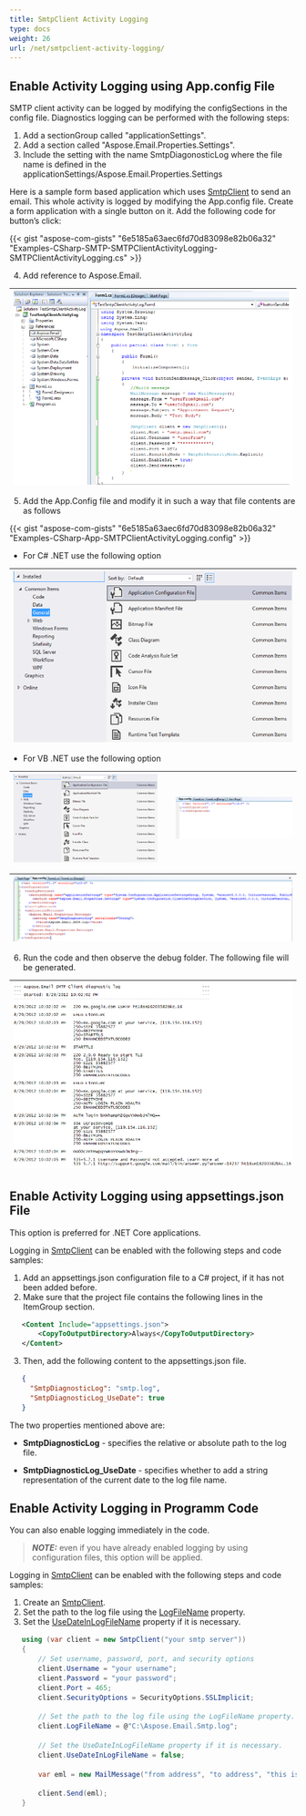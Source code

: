 ```yaml
---
title: SmtpClient Activity Logging
type: docs
weight: 26
url: /net/smtpclient-activity-logging/
---
```



## **Enable Activity Logging using App.config File**

SMTP client activity can be logged by modifying the configSections in the config file. Diagnostics logging can be performed with the following steps:

1. Add a sectionGroup called "applicationSettings".
2. Add a section called "Aspose.Email.Properties.Settings".
3. Include the setting with the name SmtpDiagonosticLog where the file name is defined in the applicationSettings/Aspose.Email.Properties.Settings

Here is a sample form based application which uses [SmtpClient](https://apireference.aspose.com/email/net/aspose.email.clients.smtp/smtpclient) to send an email. This whole activity is logged by modifying the App.config file. Create a form application with a single button on it. Add the following code for button’s click:

{{< gist "aspose-com-gists" "6e5185a63aec6fd70d83098e82b06a32" "Examples-CSharp-SMTP-SMTPClientActivityLogging-SMTPClientActivityLogging.cs" >}}

4. Add reference to Aspose.Email.

|![todo:image_alt_text](utility-features-smtp-client_1.png)|
| :- |

5. Add the App.Config file and modify it in such a way that file contents are as follows

{{< gist "aspose-com-gists" "6e5185a63aec6fd70d83098e82b06a32" "Examples-CSharp-App-SMTPClientActivityLogging.config" >}}

- For C# .NET use the following option

|![todo:image_alt_text](utility-features-smtp-client_2.png)|
| :- |

- For VB .NET use the following option

|![todo:image_alt_text](utility-features-smtp-client_2.png)| |![todo:image_alt_text](utility-features-smtp-client_4.png)|
| :- | :- | :- |

|![todo:image_alt_text](utility-features-smtp-client_5.png)|
| :- |

6. Run the code and then observe the debug folder. The following file will be generated.

|![todo:image_alt_text](utility-features-smtp-client_6.png)|
| :- |

## **Enable Activity Logging using appsettings.json File**

This option is preferred for .NET Core applications.

Logging in [SmtpClient](https://reference.aspose.com/email/net/aspose.email.clients.smtp/smtpclient/) can be enabled with the following steps and code samples:

1. Add an appsettings.json configuration file to a C# project, if it has not been added before. 
2. Make sure that the project file contains the following lines in the ItemGroup section.

```xml
   <Content Include="appsettings.json">
       <CopyToOutputDirectory>Always</CopyToOutputDirectory>
   </Content>
```

3. Then, add the following content to the appsettings.json file.

```json
   {
     "SmtpDiagnosticLog": "smtp.log",
     "SmtpDiagnosticLog_UseDate": true
   }
```

The two properties mentioned above are:

- **SmtpDiagnosticLog** - specifies the relative or absolute path to the log file.

- **SmtpDiagnosticLog_UseDate** - specifies whether to add a string representation of the current date to the log file name.

## **Enable Activity Logging in Programm Code**

You can also enable logging immediately in the code. 

> **_NOTE:_** even if you have already enabled logging by using configuration files, this option will be applied.

Logging in [SmtpClient](https://reference.aspose.com/email/net/aspose.email.clients.smtp/smtpclient/) can be enabled with the following steps and code samples:

1. Create an [SmtpClient](https://reference.aspose.com/email/net/aspose.email.clients.smtp/smtpclient/).
2. Set the path to the log file using the [LogFileName](https://reference.aspose.com/email/net/aspose.email.clients/emailclient/logfilename/) property.
3. Set the [UseDateInLogFileName](https://reference.aspose.com/email/net/aspose.email.clients/emailclient/usedateinlogfilename/) property if it is necessary.

```cs
   using (var client = new SmtpClient("your smtp server"))
   {
       // Set username, password, port, and security options
       client.Username = "your username";
       client.Password = "your password";
       client.Port = 465;
       client.SecurityOptions = SecurityOptions.SSLImplicit;
   
       // Set the path to the log file using the LogFileName property.
       client.LogFileName = @"C:\Aspose.Email.Smtp.log";
       
       // Set the UseDateInLogFileName property if it is necessary.
       client.UseDateInLogFileName = false;
   
       var eml = new MailMessage("from address", "to address", "this is a test subject", "this is a test body");
   
       client.Send(eml);
   }
```
